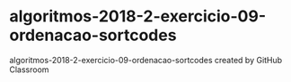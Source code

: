 # algoritmos-2018-2-exercicio-09-ordenacao-sortcodes
algoritmos-2018-2-exercicio-09-ordenacao-sortcodes created by GitHub Classroom
